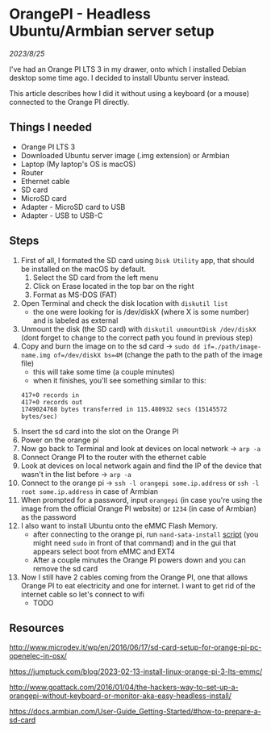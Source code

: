# OrangePI - Headless Ubuntu/Armbian server setup

_2023/8/25_

I've had an Orange PI LTS 3 in my drawer, onto which I installed Debian desktop some time ago. I decided to install Ubuntu server instead. 

This article describes how I did it without using a keyboard (or a mouse) connected to the Orange PI directly. 

## Things I needed

- Orange PI LTS 3
- Downloaded Ubuntu server image (.img extension) or Armbian
- Laptop (My laptop's OS is macOS)
- Router
- Ethernet cable
- SD card
- MicroSD card
- Adapter - MicroSD card to USB
- Adapter - USB to USB-C

## Steps

1. First of all, I formated the SD card using `Disk Utility` app, that should be installed on the macOS by default. 
    1. Select the SD card from the left menu
    2. Click on Erase located in the top bar on the right
    3. Format as MS-DOS (FAT)
2. Open Terminal and check the disk location with `diskutil list`
    - the one were looking for is /dev/diskX (where X is some number) and is labeled as external
3. Unmount the disk (the SD card) with `diskutil unmountDisk /dev/diskX` (dont forget to change to the correct path you found in previous step)
4. Copy and burn the image on to the sd card -> `sudo dd if=./path/image-name.img of=/dev/diskX bs=4M` (change the path to the path of the image file)
    - this will take some time (a couple minutes)
    - when it finishes, you'll see something similar to this: 
    ```
    417+0 records in
    417+0 records out
    1749024768 bytes transferred in 115.480932 secs (15145572 bytes/sec)
    ```
5. Insert the sd card into the slot on the Orange PI
6. Power on the orange pi
7. Now go back to Terminal and look at devices on local network -> `arp -a`
8. Connect Orange PI to the router with the ethernet cable
9. Look at devices on local network again and find the IP of the device that wasn't in the list before -> `arp -a`
10. Connect to the orange pi -> `ssh -l orangepi some.ip.address` or `ssh -l root some.ip.address` in case of Armbian
11. When prompted for a password, input `orangepi` (in case you're using the image from the official Orange PI website) or `1234` (in case of Armbian) as the password 
12. I also want to install Ubuntu onto the eMMC Flash Memory.
    - after connecting to the orange pi, run `nand-sata-install` [script](https://github.com/speters/armbian-build-lib/blob/master/scripts/nand-sata-install/usr/lib/nand-sata-install/nand-sata-install.sh) (you might need `sudo` in front of that command) and in the gui that appears select boot from eMMC and EXT4
    - After a couple minutes the Orange PI powers down and you can remove the sd card
13. Now I still have 2 cables coming from the Orange PI, one that allows Orange PI to eat electricity and one for internet. I want to get rid of the internet cable so let's connect to wifi
    - TODO


## Resources

http://www.microdev.it/wp/en/2016/06/17/sd-card-setup-for-orange-pi-pc-openelec-in-osx/

https://jumptuck.com/blog/2023-02-13-install-linux-orange-pi-3-lts-emmc/

http://www.goattack.com/2016/01/04/the-hackers-way-to-set-up-a-orangepi-without-keyboard-or-monitor-aka-easy-headless-install/

https://docs.armbian.com/User-Guide_Getting-Started/#how-to-prepare-a-sd-card
